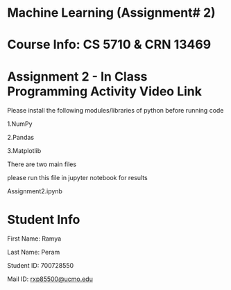 # Machine Learning (Assignment# 2)
# Course Info: CS 5710 & CRN 13469
# Assignment 2 - In Class Programming Activity Video Link
Please install the following modules/libraries of python before running code

1.NumPy

2.Pandas

3.Matplotlib

There are two main files

please run this file in jupyter notebook for results

Assignment2.ipynb

# Student Info

First Name: Ramya

Last Name: Peram

Student ID: 700728550

Mail ID: rxp85500@ucmo.edu

